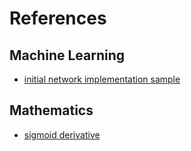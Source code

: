 # References

## Machine Learning
- [initial network implementation sample](https://machinelearningmastery.com/implement-backpropagation-algorithm-scratch-python/)

## Mathematics
- [sigmoid derivative](https://towardsdatascience.com/derivative-of-the-sigmoid-function-536880cf918e)